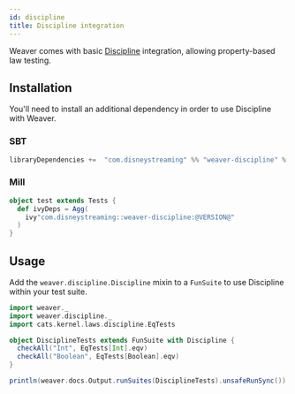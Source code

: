 ```yaml
---
id: discipline
title: Discipline integration
---
```


Weaver comes with basic [Discipline](https://github.com/typelevel/discipline) integration, allowing property-based law testing.

## Installation

You'll need to install an additional dependency in order to use Discipline with Weaver.

### SBT
```scala
libraryDependencies +=  "com.disneystreaming" %% "weaver-discipline" % "@VERSION@" % Test
```

### Mill
```scala
object test extends Tests {
  def ivyDeps = Agg(
    ivy"com.disneystreaming::weaver-discipline:@VERSION@"
  )
}
```

## Usage

Add the `weaver.discipline.Discipline` mixin to a `FunSuite` to use Discipline within your test suite.

```scala mdoc:silent
import weaver._
import weaver.discipline._
import cats.kernel.laws.discipline.EqTests

object DisciplineTests extends FunSuite with Discipline {
  checkAll("Int", EqTests[Int].eqv)
  checkAll("Boolean", EqTests[Boolean].eqv)
}
```

```scala mdoc:passthrough
println(weaver.docs.Output.runSuites(DisciplineTests).unsafeRunSync())
```
